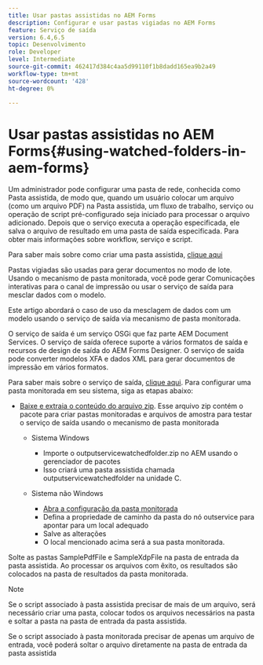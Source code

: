 ```yaml
---
title: Usar pastas assistidas no AEM Forms
description: Configurar e usar pastas vigiadas no AEM Forms
feature: Serviço de saída
version: 6.4,6.5
topic: Desenvolvimento
role: Developer
level: Intermediate
source-git-commit: 462417d384c4aa5d99110f1b8dadd165ea9b2a49
workflow-type: tm+mt
source-wordcount: '428'
ht-degree: 0%

---
```



# Usar pastas assistidas no AEM Forms{#using-watched-folders-in-aem-forms}

Um administrador pode configurar uma pasta de rede, conhecida como Pasta assistida, de modo que, quando um usuário colocar um arquivo (como um arquivo PDF) na Pasta assistida, um fluxo de trabalho, serviço ou operação de script pré-configurado seja iniciado para processar o arquivo adicionado. Depois que o serviço executa a operação especificada, ele salva o arquivo de resultado em uma pasta de saída especificada. Para obter mais informações sobre workflow, serviço e script.

Para saber mais sobre como criar uma pasta assistida, [clique aqui](https://helpx.adobe.com/experience-manager/6-4/forms/using/Creating-Configure-watched-folder.html)

Pastas vigiadas são usadas para gerar documentos no modo de lote. Usando o mecanismo de pasta monitorada, você pode gerar Comunicações interativas para o canal de impressão ou usar o serviço de saída para mesclar dados com o modelo.

Este artigo abordará o caso de uso da mesclagem de dados com um modelo usando o serviço de saída via mecanismo de pasta monitorada.

O serviço de saída é um serviço OSGi que faz parte AEM Document Services. O serviço de saída oferece suporte a vários formatos de saída e recursos de design de saída do AEM Forms Designer. O serviço de saída pode converter modelos XFA e dados XML para gerar documentos de impressão em vários formatos.

Para saber mais sobre o serviço de saída, [clique aqui](https://helpx.adobe.com/aem-forms/6/output-service.html).
Para configurar uma pasta monitorada em seu sistema, siga as etapas abaixo:
* [Baixe e extraia o conteúdo do arquivo zip](assets/outputservicewatchedfolderkt.zip). Esse arquivo zip contém o pacote para criar pastas monitoradas e arquivos de amostra para testar o serviço de saída usando o mecanismo de pasta monitorada
   * Sistema Windows

      * Importe o outputservicewatchedfolder.zip no AEM usando o gerenciador de pacotes
      * Isso criará uma pasta assistida chamada outputservicewatchedfolder na unidade C.
   * Sistema não Windows
      * [Abra a configuração da pasta monitorada](http://localhost:4502/crx/de/index.jsp#/etc/fd/watchfolder/config/outputservice)
      * Defina a propriedade de caminho da pasta do nó outservice para apontar para um local adequado
      * Salve as alterações
      * O local mencionado acima será a sua pasta monitorada.

Solte as pastas SamplePdfFile e SampleXdpFile na pasta de entrada da pasta assistida. Ao processar os arquivos com êxito, os resultados são colocados na pasta de resultados da pasta monitorada.


>[!NOTE]
>
>Se o script associado à pasta assistida precisar de mais de um arquivo, será necessário criar uma pasta, colocar todos os arquivos necessários na pasta e soltar a pasta na pasta de entrada da pasta assistida.
>
>Se o script associado à pasta monitorada precisar de apenas um arquivo de entrada, você poderá soltar o arquivo diretamente na pasta de entrada da pasta assistida

